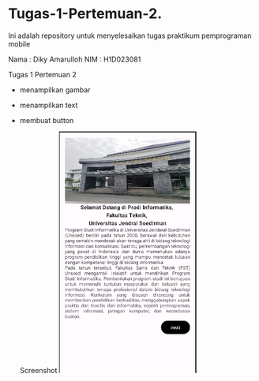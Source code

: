 # Tugas-1-Pertemuan-2.
Ini adalah repository untuk menyelesaikan tugas praktikum pemprograman mobile

Nama : Diky Amarulloh
NIM  : H1D023081

Tugas 1 Pertemuan 2
- menampilkan gambar
- menampilkan text
- membuat button

  Screenshot
![Teks alternatif](tugas1.png)
